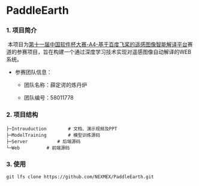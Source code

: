 # PaddleEarth

### 1. 项目简介

​		本项目为[第十一届中国软件杯大赛-A4-基于百度飞桨的遥感图像智能解译平台](http://www.cnsoftbei.com/plus/view.php?aid=706)赛道的参赛项目，旨在构建一个通过深度学习技术实现对遥感图像自动解译的WEB系统。

+ 参赛团队信息：

  + 团队名称：薛定谔的炼丹炉

  + 团队编号：58011778

### 2. 项目结构

 ```
 ├─Introuduction		# 文档、演示视频及PPT
 ├─ModelTraining		# 模型训练源码
 ├─Server	        # 后端源码
 └─Web   		# 前端源码
 ```

### 3. 使用

```
git lfs clone https://github.com/NEXMEX/PaddleEarth.git
```